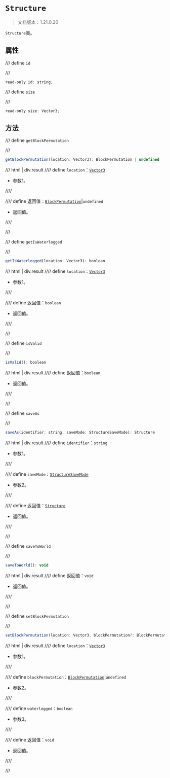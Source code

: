 # `Structure`

> 文档版本：1.21.0.20

`Structure`类。

## 属性

/// define
`id`


///

```js
read-only id: string;
```


/// define
`size`


///

```js
read-only size: Vector3;
```


## 方法

/// define
`getBlockPermutation`


///

```js
getBlockPermutation(location: Vector3): BlockPermutation | undefined
```

/// html | div.result
//// define
`location`：[`Vector3`](./vector3.md)

- 参数1。


////

//// define
返回值：[`BlockPermutation`](./blockpermutation.md)|`undefined`

- 返回值。


////

///


/// define
`getIsWaterlogged`


///

```js
getIsWaterlogged(location: Vector3): boolean
```

/// html | div.result
//// define
`location`：[`Vector3`](./vector3.md)

- 参数1。


////

//// define
返回值：`boolean`

- 返回值。


////

///


/// define
`isValid`


///

```js
isValid(): boolean
```

/// html | div.result
//// define
返回值：`boolean`

- 返回值。


////

///


/// define
`saveAs`


///

```js
saveAs(identifier: string, saveMode: StructureSaveMode): Structure
```

/// html | div.result
//// define
`identifier`：`string`

- 参数1。


////

//// define
`saveMode`：[`StructureSaveMode`](./structuresavemode.md)

- 参数2。


////

//// define
返回值：[`Structure`](./structure.md)

- 返回值。


////

///


/// define
`saveToWorld`


///

```js
saveToWorld(): void
```

/// html | div.result
//// define
返回值：`void`

- 返回值。


////

///


/// define
`setBlockPermutation`


///

```js
setBlockPermutation(location: Vector3, blockPermutation?: BlockPermutation, waterlogged: boolean): void
```

/// html | div.result
//// define
`location`：[`Vector3`](./vector3.md)

- 参数1。


////

//// define
`blockPermutation`：[`BlockPermutation`](./blockpermutation.md)|`undefined`

- 参数2。


////

//// define
`waterlogged`：`boolean`

- 参数3。


////

//// define
返回值：`void`

- 返回值。


////

///

